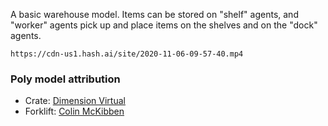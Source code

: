 A basic warehouse model. Items can be stored on "shelf" agents, and "worker" agents pick up and place items on the shelves and on the "dock" agents.

```video
https://cdn-us1.hash.ai/site/2020-11-06-09-57-40.mp4
```

### Poly model attribution

- Crate: [Dimension Virtual](https://poly.google.com/user/0oed5_QWBok)
- Forklift: [Colin McKibben](https://poly.google.com/user/3ZMwPuXjbtn)
